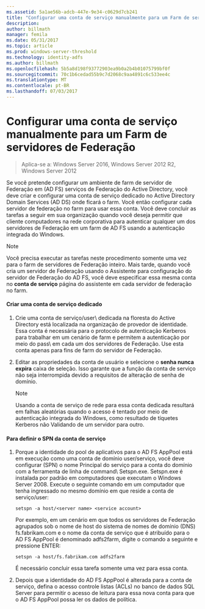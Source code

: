 ```yaml
---
ms.assetid: 5a1ae56b-adcb-447e-9e34-c0629d7cb241
title: "Configurar uma conta de serviço manualmente para um Farm de servidores de Federação"
description: 
author: billmath
manager: femila
ms.date: 05/31/2017
ms.topic: article
ms.prod: windows-server-threshold
ms.technology: identity-adfs
ms.author: billmath
ms.openlocfilehash: 5b5a8d198f93772903ea9b0a2b4b01075799bf0f
ms.sourcegitcommit: 70c1b6cedad55b9c7d2068c9aa4891c6c533ee4c
ms.translationtype: MT
ms.contentlocale: pt-BR
ms.lasthandoff: 07/03/2017
---
```

# <a name="manually-configure-a-service-account-for-a-federation-server-farm"></a>Configurar uma conta de serviço manualmente para um Farm de servidores de Federação

>Aplica-se a: Windows Server 2016, Windows Server 2012 R2, Windows Server 2012

Se você pretende configurar um ambiente de farm de servidor de Federação em \(AD FS\) serviços de Federação do Active Directory, você deve criar e configurar uma conta de serviço dedicado no Active Directory Domain Services \(AD DS\) onde ficará o farm. Você então configurar cada servidor de federação no farm para usar essa conta. Você deve concluir as tarefas a seguir em sua organização quando você deseja permitir que cliente computadores na rede corporativa para autenticar qualquer um dos servidores de Federação em um farm de AD FS usando a autenticação integrada do Windows.  
  
> [!NOTE]  
> Você precisa executar as tarefas neste procedimento somente uma vez para o farm de servidores de Federação inteiro. Mais tarde, quando você cria um servidor de Federação usando o Assistente para configuração do servidor de Federação do AD FS, você deve especificar essa mesma conta no **conta de serviço** página do assistente em cada servidor de federação no farm.  
  
#### <a name="create-a-dedicated-service-account"></a>Criar uma conta de serviço dedicado  
  
1.  Crie uma conta de serviço/user\ dedicada na floresta do Active Directory está localizada na organização de provedor de identidade. Essa conta é necessária para o protocolo de autenticação Kerberos para trabalhar em um cenário de farm e permitem a autenticação por meio do pass\ em cada um dos servidores de Federação. Use esta conta apenas para fins de farm do servidor de Federação.  
  
2.  Editar as propriedades da conta de usuário e selecione o **senha nunca expira** caixa de seleção. Isso garante que a função da conta de serviço não seja interrompida devido a requisitos de alteração de senha de domínio.  
  
    > [!NOTE]  
    > Usando a conta de serviço de rede para essa conta dedicada resultará em falhas aleatórias quando o acesso é tentado por meio de autenticação integrada do Windows, como resultado de tíquetes Kerberos não Validando de um servidor para outro.  
  
#### <a name="to-set-the-spn-of-the-service-account"></a>Para definir o SPN da conta de serviço  
  
1.  Porque a identidade do pool de aplicativos para o AD FS AppPool está em execução como uma conta de domínio user\/serviço, você deve configurar \(SPN\) o nome Principal do serviço para a conta do domínio com a ferramenta de linha de command\ Setspn.exe. Setspn.exe é instalada por padrão em computadores que executam o Windows Server 2008. Execute o seguinte comando em um computador que tenha ingressado no mesmo domínio em que reside a conta de serviço/user\:  
  
    ```  
    setspn -a host/<server name> <service account>  
    ```  
  
    Por exemplo, em um cenário em que todos os servidores de Federação agrupados sob o nome de host do sistema de nomes de domínio \(DNS\) fs.fabrikam.com e o nome da conta de serviço que é atribuído para o AD FS AppPool é denominado adfs2farm, digite o comando a seguinte e pressione ENTER:  
  
    ```  
    setspn -a host/fs.fabrikam.com adfs2farm  
    ```  
  
    É necessário concluir essa tarefa somente uma vez para essa conta.  
  
2.  Depois que a identidade do AD FS AppPool é alterada para a conta de serviço, defina o acesso controle listas \(ACLs\) no banco de dados SQL Server para permitir o acesso de leitura para essa nova conta para que o AD FS AppPool possa ler os dados de política.  
  


